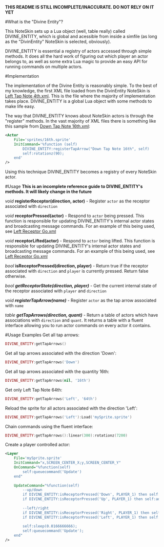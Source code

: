 **THIS README IS STILL INCOMPLETE/INACCURATE. DO NOT RELY ON IT YET**

#What is the "Divine Entity"?

This NoteSkin sets up a Lua object (well, table really) called DIVINE_ENTITY, which is global and acessible from inside a simfile (as long as the "DivinEntity" NoteSkin is selected, obviously).

DIVINE_ENTITY is essential a registry of actors accessed through simple methods. It does all the hard work of figuring out which player an actor belongs to, as well as some extra Lua magic to provide an easy API for running commands on multiple actors.

#Implementation

The implementation of the Divine Entity is reasonably simple. To the best of my knowledge, the first XML file loaded from the DivinEntity NoteSkin is [Left Tap Note 4th.xml](https://github.com/DivinElegy/DivinEntity-Noteskin/blob/de-wip/NoteSkins/dance/DivinEntity/Left%20Tap%20Note%204th.xml). This is the file where the majority of implementation takes place. DIVINE_ENTITY is a global Lua object with some methods to make life easy.

The way that DIVINE_ENTITY knows about NoteSkin actors is through the "register" methods. In the vast majority of XML files there is something like this sample from [Down Tap Note 16th.xml](https://github.com/DivinElegy/DivinEntity-Noteskin/blob/de-wip/NoteSkins/dance/DivinEntity/Down%20Tap%20Note%2016th.xml):

```XML
<Actor
    File='sprites/16th.sprite'
    InitCommand='%function (self)
        DIVINE_ENTITY:registerTapArrow("Down Tap Note 16th", self)
        self:rotationz(90);
    end'
/>
```

Using this technique DIVINE_ENTITY becomes a registry of every NoteSkin actor.

#Usage
**This is an incomplete reference guide to DIVINE_ENTITY's methods. It will likely change in the future**

_void_ **registerReceptor(direction, actor)** - Register ```actor``` as the receptor associated with ```direction```

_void_ **receptorPressed(actor)** - Respond to ```actor``` being pressed. This function is responsible for updating DIVINE_ENTITY's internal actor states and broadcasting message commands. For an example of this being used, see [Left Receptor Go.xml](https://github.com/DivinElegy/DivinEntity-Noteskin/blob/de-wip/NoteSkins/dance/DivinEntity/Left%20Receptor%20Go.xml)

_void_ **receptorLifted(actor)** - Respond to ```actor``` being lifted. This function is responsible for updating DIVINE_ENTITY's internal actor states and broadcasting message commands. For an example of this being used, see [Left Receptor Go.xml](https://github.com/DivinElegy/DivinEntity-Noteskin/blob/de-wip/NoteSkins/dance/DivinEntity/Left%20Receptor%20Go.xml)

_bool_ **isReceptorPressed(direction, player)** - Return true if the receptor associated with ```direction``` and ```player``` is currently pressed. Return false otherwise.

_bool_ ***getReceptorState(direction, player)*** - Get the current internal state of the receptor associated with ```player``` and ```direction```

_void_ ***registerTapArrow(name)*** - Register ```actor``` as the tap arrow associated with ```name```

_table_ ***getTapArrows(direction, quant)*** - Return a table of actors which have associations with ```direction``` and ```quant```. It returns a table with a fluent interface allowing you to run actor commands on every actor it contains.

#Usage Examples
Get all tap arrows:

```Lua
DIVINE_ENTITY:getTapArrows()
```

Get all tap arrows associated with the direction 'Down':

```Lua
DIVINE_ENTITY:getTapArrows('Down')
```

Get all tap arrows associated with the quantity 16th:

```Lua
DIVINE_ENTITY:getTapArrows(nil, '16th')
```

Get only Left Tap Note 64th:

```Lua
DIVINE_ENTITY:getTapArrows('Left', '64th')
```

Reload the sprite for all actors associated with the direction 'Left':

```Lua
DIVINE_ENTITY:getTapArrows('Left'):Load('mySprite.sprite')
```

Chain commands using the fluent interface:

```Lua
DIVINE_ENTITY:getTapArrows():linear(300):rotationz(7200)
```

Create a player controlled actor:

```XML
<Layer
    File='mySprite.sprite'
    InitCommand="x,SCREEN_CENTER_X;y,SCREEN_CENTER_Y"
    OnCommand="%function(self)
        self:queuecommand('Update')
    end"
               
    UpdateCommand="%function(self)
        --up/down
        if DIVINE_ENTITY:isReceptorPressed('Down', PLAYER_1) then self:addy(1)  end
        if DIVINE_ENTITY:isReceptorPressed('Up', PLAYER_1) then self:addy(-1) end
                   
        --left/right
        if DIVINE_ENTITY:isReceptorPressed('Right', PLAYER_1) then self:addx(1) end
        if DIVINE_ENTITY:isReceptorPressed('Left', PLAYER_1) then self:addx(-1) end
                       
        self:sleep(0.0166666666);
        self:queuecommand('Update');
    end"
/>
```
